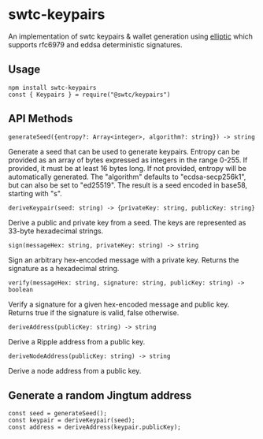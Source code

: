 # swtc-keypairs

An implementation of swtc keypairs & wallet generation using
[elliptic](https://github.com/indutny/elliptic) which supports rfc6979 and
eddsa deterministic signatures.

## Usage

```
npm install swtc-keypairs
const { Keypairs } = require("@swtc/keypairs")
```

## API Methods

```
generateSeed({entropy?: Array<integer>, algorithm?: string}) -> string
```

Generate a seed that can be used to generate keypairs. Entropy can be provided as an array of bytes expressed as integers in the range 0-255. If provided, it must be at least 16 bytes long. If not provided, entropy will be automatically generated. The "algorithm" defaults to "ecdsa-secp256k1", but can also be set to "ed25519". The result is a seed encoded in base58, starting with "s".

```
deriveKeypair(seed: string) -> {privateKey: string, publicKey: string}
```

Derive a public and private key from a seed. The keys are represented as 33-byte hexadecimal strings.

```
sign(messageHex: string, privateKey: string) -> string
```

Sign an arbitrary hex-encoded message with a private key. Returns the signature as a hexadecimal string.

```
verify(messageHex: string, signature: string, publicKey: string) -> boolean
```

Verify a signature for a given hex-encoded message and public key. Returns true if the signature is valid, false otherwise.

```
deriveAddress(publicKey: string) -> string
```

Derive a Ripple address from a public key.

```
deriveNodeAddress(publicKey: string) -> string
```

Derive a node address from a public key.

## Generate a random Jingtum address

```
const seed = generateSeed();
const keypair = deriveKeypair(seed);
const address = deriveAddress(keypair.publicKey);
```
